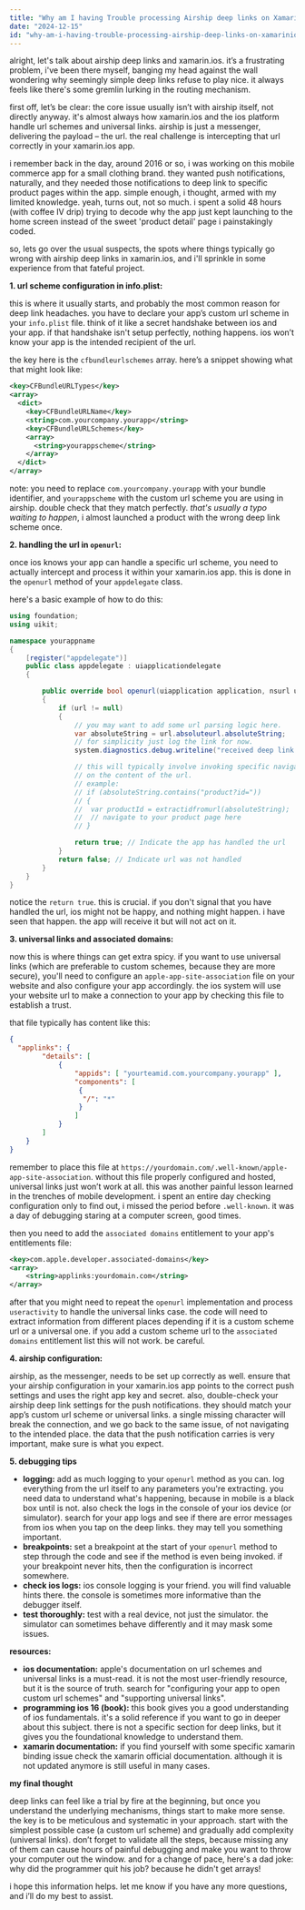 ```yaml
---
title: "Why am I having Trouble processing Airship deep links on Xamarin.iOS?"
date: "2024-12-15"
id: "why-am-i-having-trouble-processing-airship-deep-links-on-xamarinios"
---
```


alright, let's talk about airship deep links and xamarin.ios. it’s a frustrating problem, i've been there myself, banging my head against the wall wondering why seemingly simple deep links refuse to play nice. it always feels like there's some gremlin lurking in the routing mechanism.

first off, let’s be clear: the core issue usually isn’t with airship itself, not directly anyway. it's almost always how xamarin.ios and the ios platform handle url schemes and universal links. airship is just a messenger, delivering the payload – the url. the real challenge is intercepting that url correctly in your xamarin.ios app.

i remember back in the day, around 2016 or so, i was working on this mobile commerce app for a small clothing brand. they wanted push notifications, naturally, and they needed those notifications to deep link to specific product pages within the app. simple enough, i thought, armed with my limited knowledge. yeah, turns out, not so much. i spent a solid 48 hours (with coffee IV drip) trying to decode why the app just kept launching to the home screen instead of the sweet 'product detail' page i painstakingly coded.

so, lets go over the usual suspects, the spots where things typically go wrong with airship deep links in xamarin.ios, and i'll sprinkle in some experience from that fateful project.

**1. url scheme configuration in info.plist:**

this is where it usually starts, and probably the most common reason for deep link headaches. you have to declare your app’s custom url scheme in your `info.plist` file. think of it like a secret handshake between ios and your app. if that handshake isn't setup perfectly, nothing happens. ios won’t know your app is the intended recipient of the url.

the key here is the `cfbundleurlschemes` array. here’s a snippet showing what that might look like:

```xml
<key>CFBundleURLTypes</key>
<array>
  <dict>
    <key>CFBundleURLName</key>
    <string>com.yourcompany.yourapp</string>
    <key>CFBundleURLSchemes</key>
    <array>
      <string>yourappscheme</string>
    </array>
  </dict>
</array>
```

note: you need to replace `com.yourcompany.yourapp` with your bundle identifier, and `yourappscheme` with the custom url scheme you are using in airship. double check that they match perfectly. *that's usually a typo waiting to happen*, i almost launched a product with the wrong deep link scheme once.

**2. handling the url in `openurl`:**

once ios knows your app can handle a specific url scheme, you need to actually intercept and process it within your xamarin.ios app. this is done in the `openurl` method of your `appdelegate` class.

here's a basic example of how to do this:

```csharp
using foundation;
using uikit;

namespace yourappname
{
    [register("appdelegate")]
    public class appdelegate : uiapplicationdelegate
    {

        public override bool openurl(uiapplication application, nsurl url, nsurloptions options)
        {
            if (url != null)
            {
                // you may want to add some url parsing logic here.
                var absoluteString = url.absoluteurl.absoluteString;
                // for simplicity just log the link for now.
                system.diagnostics.debug.writeline("received deep link: " + absoluteString);

                // this will typically involve invoking specific navigation logic based
                // on the content of the url.
                // example:
                // if (absoluteString.contains("product?id="))
                // {
                //  var productId = extractidfromurl(absoluteString);
                //  // navigate to your product page here
                // }

                return true; // Indicate the app has handled the url
            }
            return false; // Indicate url was not handled
        }
    }
}
```
notice the `return true`. this is crucial. if you don't signal that you have handled the url, ios might not be happy, and nothing might happen. i have seen that happen. the app will receive it but will not act on it.

**3. universal links and associated domains:**

now this is where things can get extra spicy. if you want to use universal links (which are preferable to custom schemes, because they are more secure), you'll need to configure an `apple-app-site-association` file on your website and also configure your app accordingly. the ios system will use your website url to make a connection to your app by checking this file to establish a trust.

that file typically has content like this:

```json
{
  "applinks": {
        "details": [
            {
                "appids": [ "yourteamid.com.yourcompany.yourapp" ],
                "components": [
                 {
                  "/": "*"
                 }
                ]
            }
        ]
    }
}
```

remember to place this file at `https://yourdomain.com/.well-known/apple-app-site-association`. without this file properly configured and hosted, universal links just won’t work at all. this was another painful lesson learned in the trenches of mobile development. i spent an entire day checking configuration only to find out, i missed the period before `.well-known`. it was a day of debugging staring at a computer screen, good times.

then you need to add the `associated domains` entitlement to your app's entitlements file:

```xml
<key>com.apple.developer.associated-domains</key>
<array>
    <string>applinks:yourdomain.com</string>
</array>
```

after that you might need to repeat the `openurl` implementation and process `useractivity` to handle the universal links case. the code will need to extract information from different places depending if it is a custom scheme url or a universal one. if you add a custom scheme url to the `associated domains` entitlement list this will not work. be careful.

**4. airship configuration:**

airship, as the messenger, needs to be set up correctly as well. ensure that your airship configuration in your xamarin.ios app points to the correct push settings and uses the right app key and secret. also, double-check your airship deep link settings for the push notifications. they should match your app’s custom url scheme or universal links. a single missing character will break the connection, and we go back to the same issue, of not navigating to the intended place. the data that the push notification carries is very important, make sure is what you expect.

**5. debugging tips**

*   **logging:** add as much logging to your `openurl` method as you can. log everything from the url itself to any parameters you're extracting. you need data to understand what's happening, because in mobile is a black box until is not. also check the logs in the console of your ios device (or simulator). search for your app logs and see if there are error messages from ios when you tap on the deep links. they may tell you something important.
*   **breakpoints:** set a breakpoint at the start of your `openurl` method to step through the code and see if the method is even being invoked. if your breakpoint never hits, then the configuration is incorrect somewhere.
*  **check ios logs:** ios console logging is your friend. you will find valuable hints there. the console is sometimes more informative than the debugger itself.
*   **test thoroughly:** test with a real device, not just the simulator. the simulator can sometimes behave differently and it may mask some issues.

**resources:**

*   **ios documentation:** apple's documentation on url schemes and universal links is a must-read. it is not the most user-friendly resource, but it is the source of truth. search for "configuring your app to open custom url schemes" and "supporting universal links".
*   **programming ios 16 (book):** this book gives you a good understanding of ios fundamentals. it's a solid reference if you want to go in deeper about this subject. there is not a specific section for deep links, but it gives you the foundational knowledge to understand them.
*   **xamarin documentation:** if you find yourself with some specific xamarin binding issue check the xamarin official documentation. although it is not updated anymore is still useful in many cases.

**my final thought**

deep links can feel like a trial by fire at the beginning, but once you understand the underlying mechanisms, things start to make more sense. the key is to be meticulous and systematic in your approach. start with the simplest possible case (a custom url scheme) and gradually add complexity (universal links). don’t forget to validate all the steps, because missing any of them can cause hours of painful debugging and make you want to throw your computer out the window. and for a change of pace, here's a dad joke: why did the programmer quit his job? because he didn't get arrays!

i hope this information helps. let me know if you have any more questions, and i’ll do my best to assist.
